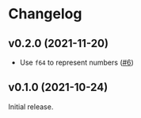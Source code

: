 # Changelog

## v0.2.0 (2021-11-20)

- Use `f64` to represent numbers ([#6])

[#6]: https://github.com/hannobraun/3mf-rs/pull/6


## v0.1.0 (2021-10-24)

Initial release.
